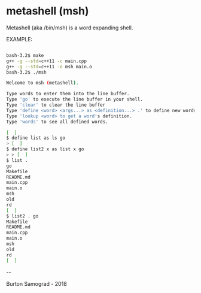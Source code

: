 metashell (msh)
===

Metashell (aka /bin/msh) is a word expanding shell.

EXAMPLE:

```sh

bash-3.2$ make
g++ -g --std=c++11 -c main.cpp
g++ -g --std=c++11 -o msh main.o
bash-3.2$ ./msh

Welcome to msh (metashell).

Type words to enter them into the line buffer.
Type 'go' to execute the line buffer in your shell.
Type 'clear' to clear the line buffer
Type 'define <word> <args...> as <definition...> .' to define new words.
Type 'lookup <word> to get a word's definition.
Type 'words' to see all defined words.

[  ]
$ define list as ls go
> [  ]
$ define list2 x as list x go
> > [  ]
$ list .
go
Makefile
README.md
main.cpp
main.o
msh
old
rd
[  ]
$ list2 . go
Makefile
README.md
main.cpp
main.o
msh
old
rd
[  ]
```

--

Burton Samograd - 2018